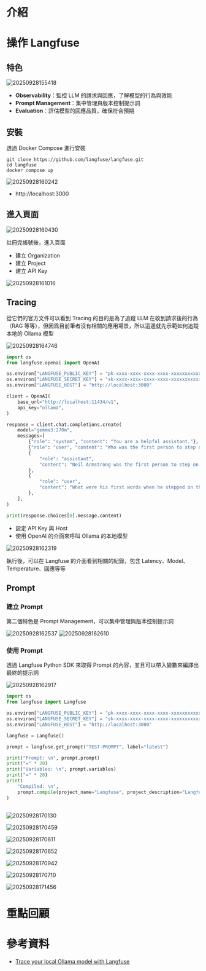 # 介紹

# 操作 Langfuse

## 特色

![20250928155418](https://raw.githubusercontent.com/hsiangjenli/pic-bed/main/images/20250928155418.png)

- **Observability**：監控 LLM 的請求與回應，了解模型的行為與效能
- **Prompt Management**：集中管理與版本控制提示詞
- **Evaluation**：評估模型的回應品質，確保符合預期

## 安裝

透過 Docker Compose 進行安裝

```shell
git clone https://github.com/langfuse/langfuse.git
cd langfuse
docker compose up
```
![20250928160242](https://raw.githubusercontent.com/hsiangjenli/pic-bed/main/images/20250928160242.png)

- http://localhost:3000

## 進入頁面

![20250928160430](https://raw.githubusercontent.com/hsiangjenli/pic-bed/main/images/20250928160430.png)

註冊完帳號後，進入頁面

- 建立 Organization
- 建立 Project
- 建立 API Key

![20250928161016](https://raw.githubusercontent.com/hsiangjenli/pic-bed/main/images/20250928161016.png)

## Tracing

從它們的官方文件可以看到 Tracing 的目的是為了追蹤 LLM 在收到請求後的行為（RAG 等等），但因爲目前筆者沒有相關的應用場景，所以這邊就先示範如何追蹤本地的 Ollama 模型

![20250928164746](https://raw.githubusercontent.com/hsiangjenli/pic-bed/main/images/20250928164746.png)

```python
import os
from langfuse.openai import OpenAI

os.environ["LANGFUSE_PUBLIC_KEY"] = "pk-xxxx-xxxx-xxxx-xxxx-xxxxxxxxxxxx"
os.environ["LANGFUSE_SECRET_KEY"] = "sk-xxxx-xxxx-xxxx-xxxx-xxxxxxxxxxxx"
os.environ["LANGFUSE_HOST"] = "http://localhost:3000"

client = OpenAI(
    base_url="http://localhost:11434/v1",
    api_key="ollama",
)

response = client.chat.completions.create(
    model="gemma3:270m",
    messages=[
        {"role": "system", "content": "You are a helpful assistant."},
        {"role": "user", "content": "Who was the first person to step on the moon?"},
        {
            "role": "assistant",
            "content": "Neil Armstrong was the first person to step on the moon on July 20, 1969, during the Apollo 11 mission.",
        },
        {
            "role": "user",
            "content": "What were his first words when he stepped on the moon?",
        },
    ],
)

print(response.choices[0].message.content)
```

- 設定 API Key 與 Host
- 使用 OpenAI 的介面來呼叫 Ollama 的本地模型

![20250928162319](https://raw.githubusercontent.com/hsiangjenli/pic-bed/main/images/20250928162319.png)

執行後，可以在 Langfuse 的介面看到相關的紀錄，包含 Latency、Model、Temperature、回應等等

## Prompt

### 建立 Prompt

第二個特色是 Prompt Management，可以集中管理與版本控制提示詞

![20250928162537](https://raw.githubusercontent.com/hsiangjenli/pic-bed/main/images/20250928162537.png)
![20250928162610](https://raw.githubusercontent.com/hsiangjenli/pic-bed/main/images/20250928162610.png)

### 使用 Prompt

透過 Langfuse Python SDK 來取得 Prompt 的內容，並且可以帶入變數來編譯出最終的提示詞

![20250928162917](https://raw.githubusercontent.com/hsiangjenli/pic-bed/main/images/20250928162917.png)

```python
import os
from langfuse import Langfuse

os.environ["LANGFUSE_PUBLIC_KEY"] = "pk-xxxx-xxxx-xxxx-xxxx-xxxxxxxxxxxx"
os.environ["LANGFUSE_SECRET_KEY"] = "sk-xxxx-xxxx-xxxx-xxxx-xxxxxxxxxxxx"
os.environ["LANGFUSE_HOST"] = "http://localhost:3000"

langfuse = Langfuse()

prompt = langfuse.get_prompt("TEST-PROMPT", label="latest")

print("Prompt: \n", prompt.prompt)
print("=" * 20)
print("Variables: \n", prompt.variables)
print("=" * 20)
print(
    "Compiled: \n",
    prompt.compile(project_name="Langfuse", project_description="Langfuse Description"),
)
```

## 

![20250928170130](https://raw.githubusercontent.com/hsiangjenli/pic-bed/main/images/20250928170130.png)

![20250928170459](https://raw.githubusercontent.com/hsiangjenli/pic-bed/main/images/20250928170459.png)

![20250928170611](https://raw.githubusercontent.com/hsiangjenli/pic-bed/main/images/20250928170611.png)

![20250928170652](https://raw.githubusercontent.com/hsiangjenli/pic-bed/main/images/20250928170652.png)

![20250928170942](https://raw.githubusercontent.com/hsiangjenli/pic-bed/main/images/20250928170942.png)

![20250928170710](https://raw.githubusercontent.com/hsiangjenli/pic-bed/main/images/20250928170710.png)

![20250928171456](https://raw.githubusercontent.com/hsiangjenli/pic-bed/main/images/20250928171456.png)

# 重點回顧

# 參考資料

- [Trace your local Ollama model with Langfuse](https://langfuse.com/integrations/model-providers/ollama)
